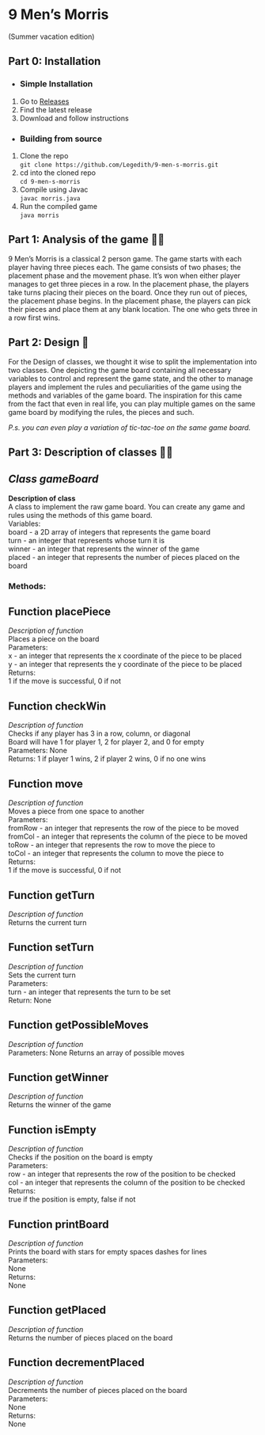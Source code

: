 # 9 Men’s Morris 
(Summer vacation edition)

## Part 0: Installation
* ### Simple Installation 
1.  Go to [Releases](https://github.com/Legedith/9-men-s-morris/releases)
2.  Find the latest release
3.  Download and follow instructions

* ### Building from source
1.  Clone the repo  
              `git clone https://github.com/Legedith/9-men-s-morris.git`
2.  cd into the cloned repo  
              `cd 9-men-s-morris`
3.  Compile using Javac  
              `javac morris.java`
4.  Run the compiled game  
              `java morris`

## Part 1: Analysis of the game 🕵️‍♀️
9 Men’s Morris is a classical 2 person game. 
The game starts with each player having three pieces each. 
The game consists of two phases; the placement phase and the movement phase. It’s won when either player manages to get three pieces in a row.
In the placement phase, the players take turns placing their pieces on the board. Once they run out of pieces, the placement phase begins. 
In the placement phase, the players can pick their pieces and place them at any blank location. 
The one who gets three in a row first wins. 


## Part 2: Design 🎨
For the Design of classes, we thought it wise to split the implementation into two classes. One depicting the game board containing all necessary variables to control and represent the game state, and the other to manage players and implement the rules and peculiarities of the game using the methods and variables of the game board. 
The inspiration for this came from the fact that even in real life, you can play multiple games on the same game board by modifying the rules, the pieces and such. 

_P.s. you can even play a variation of tic-tac-toe on the same game board._


## Part 3: Description of classes 🔧🔨
## _Class gameBoard_   
**Description of class**   
A class to implement the raw game board. You can create any game and rules using the methods of this game board.    
Variables:   
board - a 2D array of integers that represents the game board   
turn - an integer that represents whose turn it is  
winner - an integer that represents the winner of the game  
placed - an integer that represents the number of pieces placed on the board  

### **Methods**:  
## Function **placePiece**  
_Description of function_  
Places a piece on the board  
Parameters:  
x - an integer that represents the x coordinate of the piece to be placed  
y - an integer that represents the y coordinate of the piece to be placed  
Returns:  
1 if the move is successful, 0 if not  

## Function **checkWin**  
_Description of function_  
Checks if any player has 3 in a row, column, or diagonal  
Board will have 1 for player 1, 2 for player 2, and 0 for empty  
Parameters: None  
Returns: 1 if player 1 wins, 2 if player 2 wins, 0 if no one wins  

## Function **move**  
_Description of function_  
Moves a piece from one space to another  
Parameters:  
fromRow - an integer that represents the row of the piece to be moved  
fromCol - an integer that represents the column of the piece to be moved  
toRow - an integer that represents the row to move the piece to  
toCol - an integer that represents the column to move the piece to  
Returns:  
1 if the move is successful, 0 if not  
 
## Function **getTurn**  
_Description of function_  
Returns the current turn  
  
## Function **setTurn**  
_Description of function_  
Sets the current turn  
Parameters:  
 turn - an integer that represents the turn to be set   
 Return: None

## Function **getPossibleMoves**  
_Description of function_  
Parameters: None
 Returns an array of possible moves  
 
## Function **getWinner**  
_Description of function_  
Returns the winner of the game  
  
## Function **isEmpty**  
_Description of function_  
Checks if the position on the board is empty  
Parameters:    
row - an integer that represents the row of the position to be checked  
col - an integer that represents the column of the position to be checked  
Returns:  
true if the position is empty, false if not  
  
## Function **printBoard**  
_Description of function_  
Prints the board with stars for empty spaces dashes for lines  
Parameters:  
None  
Returns:  
None  

## Function **getPlaced**  
_Description of function_    
Returns the number of pieces placed on the board  
  
## Function **decrementPlaced**  
_Description of function_  
Decrements the number of pieces placed on the board  
Parameters:  
None  
Returns:  
None  

